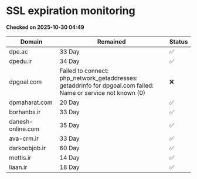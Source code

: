 # SSL expiration monitoring

**Checked on 2025-10-30 04:49**

| Domain | Remained | Status       |
|--------|----------|--------------|
| dpe.ac     | 33 Day   | ✅ |
| dpedu.ir     | 34 Day   | ✅ |
| dpgoal.com     | Failed to connect: php_network_getaddresses: getaddrinfo for dpgoal.com failed: Name or service not known (0)       | ❌ |
| dpmaharat.com     | 20 Day   | ✅ |
| borhanbs.ir     | 33 Day   | ✅ |
| danesh-online.com     | 35 Day   | ✅ |
| ava-crm.ir     | 33 Day   | ✅ |
| darkoobjob.ir     | 60 Day   | ✅ |
| mettis.ir     | 14 Day   | ✅ |
| liaan.ir     | 18 Day   | ✅ |
